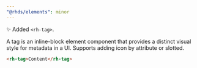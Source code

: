 ```yaml
---
"@rhds/elements": minor
---
```


✨ Added `<rh-tag>`.

A tag is an inline-block element component that provides a distinct visual style for metadata in a UI.  Supports adding icon by attribute or slotted.

```html
<rh-tag>Content</rh-tag>
```
